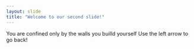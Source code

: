 ```yaml
---
layout: slide
title: "Welcome to our second slide!"
---
```

You are confined only by the walls you builld yourself
Use the left arrow to go back!

